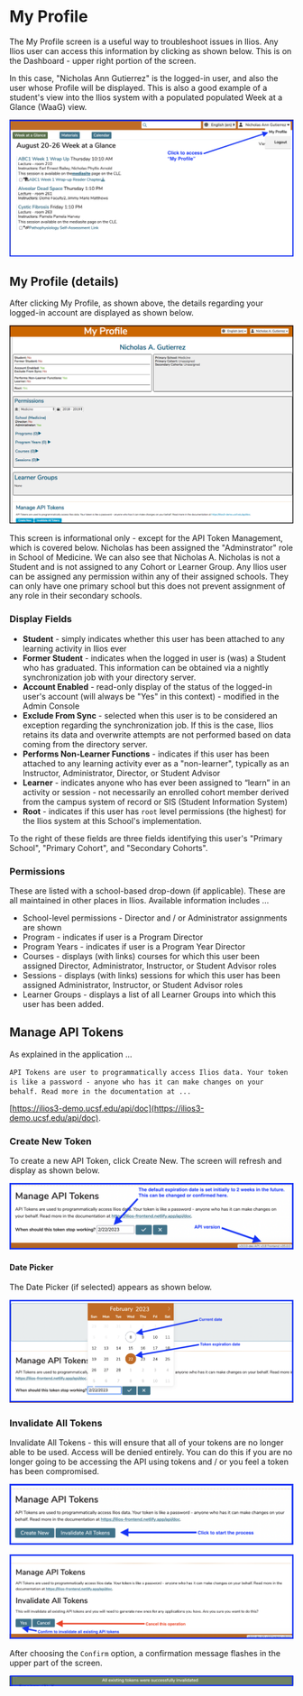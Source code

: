# My Profile

The My Profile screen is a useful way to troubleshoot issues in Ilios. Any Ilios user can access this information by clicking as shown below. This is on the Dashboard - upper right portion of the screen.

In this case, "Nicholas Ann Gutierrez" is the logged-in user, and also the user whose Profile will be displayed. This is also a good example of a student's view into the Ilios system with a populated populated Week at a Glance (WaaG) view.

![Select from Menu](../images/my_profile/select_my_profile.png)

## My Profile (details)

After clicking My Profile, as shown above, the details regarding your logged-in account are displayed as shown below.

![Details](../images/my_profile/my_profile_details.png)

This screen is informational only - except for the API Token Management, which is covered below. Nicholas has been assigned the "Adminstrator" role in School of Medicine. We can also see that Nicholas A. Nicholas is not a Student and is not assigned to any Cohort or Learner Group. Any Ilios user can be assigned any permission within any of their assigned schools. They can only have one primary school but this does not prevent assignment of any role in their secondary schools.

### Display Fields

* **Student** - simply indicates whether this user has been attached to any learning activity in Ilios ever
* **Former Student** - indicates when the logged in user is (was) a Student who has graduated.  This information can be obtained via a nightly synchronization job with your directory server.
* **Account Enabled** - read-only display of the status of the logged-in user's account (will always be "Yes" in this context) - modified in the Admin Console 
* **Exclude From Sync** - selected when this user is to be considered an exception regarding the synchronization job. If this is the case, Ilios retains its data and overwrite attempts are not performed based on data coming from the directory server.
* **Performs Non-Learner Functions** - indicates if this user has been attached to any learning activity ever as a "non-learner", typically as an Instructor, Administrator, Director, or Student Advisor
* **Learner** - indicates anyone who has ever been assigned to “learn” in an activity or session - not necessarily an enrolled cohort member derived from the campus system of record or SIS (Student Information System)
* **Root** - indicates if this user has `root` level permissions (the highest) for the Ilios system at this School's implementation.

To the right of these fields are three fields identifying this user's "Primary School", "Primary Cohort", and "Secondary Cohorts".

### Permissions

These are listed with a school-based drop-down (if applicable). These are all maintained in other places in Ilios. Available information includes ...

* School-level permissions - Director and / or Administrator assignments are shown 
* Program - indicates if user is a Program Director
* Program Years - indicates if user is a Program Year Director
* Courses - displays (with links) courses for which this user been assigned Director, Administrator, Instructor, or Student Advisor roles
* Sessions - displays (with links) sessions for which this user has been assigned Administrator, Instructor, or Student Advisor roles
* Learner Groups - displays a list of all Learner Groups into which this user has been added.

## Manage API Tokens

As explained in the application ...

`API Tokens are user to programmatically access Ilios data. Your token is like a password - anyone who has it can make changes on your behalf. Read more in the documentation at ...`

[https://ilios3-demo.ucsf.edu/api/doc](https://ilios3-demo.ucsf.edu/api/doc).

### Create New Token

To create a new API Token, click Create New. The screen will refresh and display as shown below.

![New Token](../images/my_profile/new_token.png)

#### Date Picker

The Date Picker (if selected) appears as shown below.

![Token Expiration Date Picker](../images/my_profile/new_token_date_picker.png)

### Invalidate All Tokens

Invalidate All Tokens - this will ensure that all of your tokens are no longer able to be used. Access will be denied entirely. You can do this if you are no longer going to be accessing the API using tokens and / or you feel a token has been compromised.

![Start the Process](../images/my_profile/invalidate_tokens.png)

![Confirm or Cancel](../images/my_profile/invalidate_tokens_confirm.png)

After choosing the `Confirm` option, a confirmation message flashes in the upper part of the screen.

![Process completed](../images/my_profile/invalidate_tokens_msg.png)
